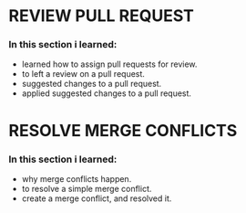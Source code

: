 # REVIEW PULL REQUEST
### In this section i learned:
- learned how to assign pull requests for review.
- to left a review on a pull request.
- suggested changes to a pull request.
- applied suggested changes to a pull request.

# RESOLVE MERGE CONFLICTS
### In this section i learned:
- why merge conflicts happen.
- to resolve a simple merge conflict.
- create a merge conflict, and resolved it.
